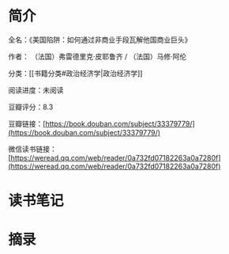 # 简介

全名：《美国陷阱：如何通过非商业手段瓦解他国商业巨头》

作者： （法国）弗雷德里克·皮耶鲁齐 / （法国）马修·阿伦

分类：[[书籍分类#政治经济学|政治经济学]]

阅读进度：未阅读

豆瓣评分：8.3

豆瓣链接：[https://book.douban.com/subject/33379779/](https://book.douban.com/subject/33379779/)

微信读书链接：[https://weread.qq.com/web/reader/0a732fd07182263a0a7280f](https://weread.qq.com/web/reader/0a732fd07182263a0a7280f)

# 读书笔记



# 摘录


